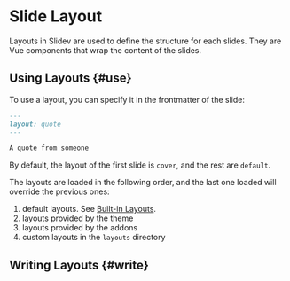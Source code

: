 # Slide Layout

Layouts in Slidev are used to define the structure for each slides. They are Vue components that wrap the content of the slides.

## Using Layouts {#use}

To use a layout, you can specify it in the frontmatter of the slide:

```md
---
layout: quote
---

A quote from someone
```

By default, the layout of the first slide is `cover`, and the rest are `default`.

The layouts are loaded in the following order, and the last one loaded will override the previous ones:

1. default layouts. See [Built-in Layouts](../builtin/layouts).
2. layouts provided by the theme
3. layouts provided by the addons
4. custom layouts in the `layouts` directory

<SeeAlso :links="[
  'feature/slot-sugar',
]" />

## Writing Layouts {#write}

<LinkCard link="guide/write-layout" />
